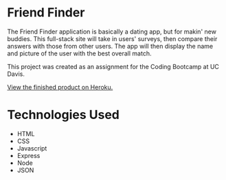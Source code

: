 # Friend Finder

The Friend Finder application is basically a dating app, but for makin' new buddies. This full-stack site will take in users' surveys, then compare their answers with those from other users. The app will then display the name and picture of the user with the best overall match.

This project was created as an assignment for the Coding Bootcamp at UC Davis.

<a href="https://cryptic-ocean-40563.herokuapp.com/">View the finished product on Heroku.</a>

# Technologies Used

* HTML
* CSS
* Javascript
* Express
* Node
* JSON
